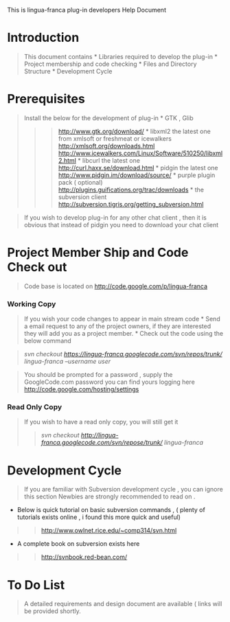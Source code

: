 This is lingua-franca plug-in developers Help Document

# Introduction #

> This document contains
    * Libraries required to develop the plug-in
    * Project membership and code checking
    * Files and Directory Structure
    * Development Cycle


# Prerequisites #

> Install the below for the development of plug-in
    * GTK , Glib
> > > http://www.gtk.org/download/
    * libxml2  the latest one from xmlsoft or  freshmeat or icewalkers
> > > http://xmlsoft.org/downloads.html
> > > http://www.icewalkers.com/Linux/Software/510250/libxml2.html
    * libcurl  the latest one
> > > http://curl.haxx.se/download.html
    * pidgin the latest one
> > > http://www.pidgin.im/download/source/
    * purple plugin pack ( optional)
> > > http://plugins.guifications.org/trac/downloads
    * the subversion client
> > > http://subversion.tigris.org/getting_subversion.html


> If you wish to develop plug-in for any other chat client , then it is obvious that instead of pidgin you need to download your chat client

# Project Member Ship and Code Check out #

> Code base is located on http://code.google.com/p/lingua-franca

### Working Copy ###
> If you wish your code changes to appear in main stream code
    * Send a email request to any of the project owners, if they are interested they will add you as a project member.
    * Check out the code using the below command

> _svn checkout https://lingua-franca.googlecode.com/svn/repos/trunk/  lingua-franca –username user_

> You should be prompted for a password , supply the GoogleCode.com password you can find yours logging here
> http://code.google.com/hosting/settings

### Read Only Copy ###
> If you wish to have a read only copy, you will still get it
> > _svn checkout http://lingua-franca.googlecode.com/svn/repose/trunk/ lingua-franca_

# Development Cycle #


> If you are familiar with Subversion development cycle , you can ignore this section
Newbies are strongly recommended to read on .

  * Below is quick tutorial on basic subversion commands , ( plenty of tutorials exists online , i found this more quick and useful)
> > http://www.owlnet.rice.edu/~comp314/svn.html

  * A complete book on subversion exists here
> > http://svnbook.red-bean.com/

# To Do List #


> A detailed requirements and design document are available ( links will be provided shortly.
